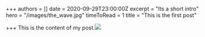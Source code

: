 +++
authors = []
date = 2020-09-29T23:00:00Z
excerpt = "Its a short intro"
hero = "/images/the_wave.jpg"
timeToRead = 1
title = "This is the first post"

+++
This is the content of my post.![](/images/the_wave.jpg)